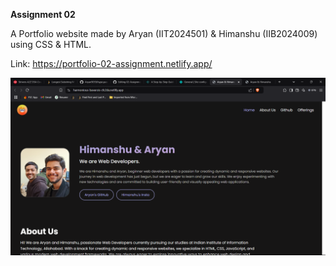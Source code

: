 **Assignment 02**

A Portfolio website made by Aryan (IIT2024501) & Himanshu (IIB2024009) using CSS & HTML.

Link: https://portfolio-02-assignment.netlify.app/

<img src="https://github.com/Aryan9059/02-Assignment-Portfolio/blob/50a0b9cdac64853b9a2d6446300456e96a614aa3/assets/Screenshot%20(3).png">
